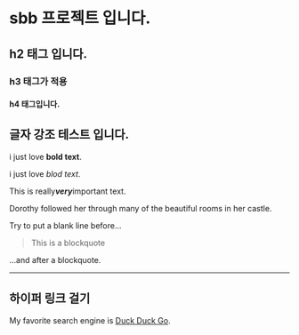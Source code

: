 # sbb 프로젝트 입니다.

## h2 태그 입니다.

### h3 태그가 적용

#### h4 태그입니다.

## 글자 강조 테스트 입니다.

i just love **bold text**.

i just love _blod text_.

This is really***very***important text.


 Dorothy followed her through many of the beautiful rooms in her castle.


Try to put a blank line before...

> This is a blockquote

...and after a blockquote.


---

## 하이퍼 링크 걸기

My favorite search engine is [Duck Duck Go](https://duckduckgo.com "The best search engine for privacy").

